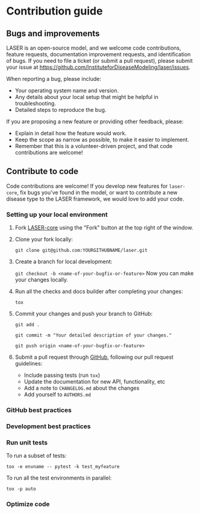 # Contribution guide

<!-- Here's where all the relevant info for submitting tickets for bugs or feature requests, how to contribute to code, etc should go. No need to include persona information, users will navigate the docs based on what tasks they want to do. [If needed, this topic can be broken up with subtopic pages]. -->

## Bugs and improvements

LASER is an open-source model, and we welcome code contributions, feature requests, documentation improvement requests, and identification of bugs. If you need to file a ticket (or submit a pull request), please submit your issue at <https://github.com/InstituteforDiseaseModeling/laser/issues>.

When reporting a bug, please include:

- Your operating system name and version.
- Any details about your local setup that might be helpful in troubleshooting.
- Detailed steps to reproduce the bug.

If you are proposing a new feature or providing other feedback, please:

- Explain in detail how the feature would work.
- Keep the scope as narrow as possible, to make it easier to implement.
- Remember that this is a volunteer-driven project, and that code contributions are welcome!


## Contribute to code

Code contributions are welcome! If you develop new features for `laser-core`, fix bugs you've found in the model, or want to contribute a new disease type to the LASER framework, we would love to add your code.

### Setting up your local environment

1. Fork [LASER-core](https://github.com/InstituteforDiseaseModeling/laser) using the "Fork" button at the top right of the window.

2. Clone your fork locally:

    `git clone git@github.com:YOURGITHUBNAME/laser.git`

3. Create a branch for local development:

    `git checkout -b <name-of-your-bugfix-or-feature>`
    Now you can make your changes locally.

4. Run all the checks and docs builder after completing your changes:

    `tox`

5. Commit your changes and push your branch to GitHub:

    `git add .`

    `git commit -m "Your detailed description of your changes."`

    `git push origin <name-of-your-bugfix-or-feature>`

6. Submit a pull request through [GitHub](https://github.com/InstituteforDiseaseModeling/laser/pulls), following our pull request guidelines:
    - Include passing tests (run `tox`)
    - Update the documentation for new API, functionality, etc
    - Add a note to `CHANGELOG.md` about the changes
    - Add yourself to `AUTHORS.md`



### GitHub best practices

<!-- how to engage with IDM on GH, what's required for PRs etc (not bug tickets but how to fork & submit PRs) -->

### Development best practices

<!-- other help that's not related to unit tests or code optimization, relevant info from the "iterative development cycle" can go here (only if it's actual workflow steps; don't include if that's just a generalized workflow) -->

### Run unit tests

<!-- needs more information -->

To run a subset of tests:

`tox -e envname -- pytest -k test_myfeature`

To run all the test environments in parallel:

`tox -p auto`

### Optimize code

<!-- Current optimization info is in the "getting started, optimization" section; if we decide it's more relevant here, it should move; also should add higher-level (eg dev-focused) optimization here, so may be worth moving the Numba, NumPy, C and OpenMP sections here. -->


